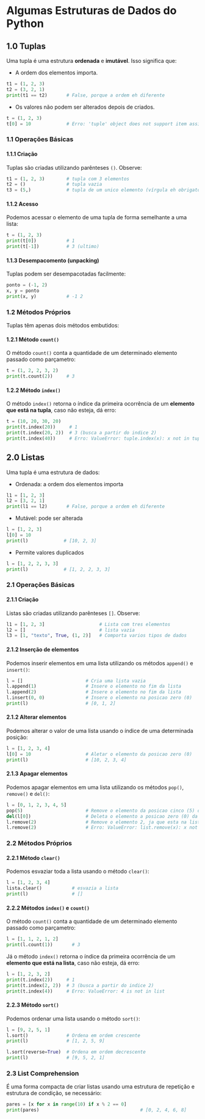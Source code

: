 # Algumas Estruturas de Dados do Python

## 1.0 Tuplas
Uma tupla é uma estrutura **ordenada** e **imutável**. Isso significa que:

- A ordem dos elementos importa.
```python
t1 = (1, 2, 3)
t2 = (3, 2, 1)
print(t1 == t2)       # False, porque a ordem eh diferente
```
- Os valores não podem ser alterados depois de criados.
```python
t = (1, 2, 3)
t[0] = 10             # Erro: 'tuple' object does not support item assignment
```

### 1.1 Operações Básicas

#### 1.1.1 Criação
Tuplas são criadas utilizando parênteses `()`. Observe:
```python
t1 = (1, 2, 3)        # tupla com 3 elementos
t2 = ()               # tupla vazia
t3 = (5,)             # tupla de um unico elemento (vírgula eh obrigatoria)
```
#### 1.1.2 Acesso
Podemos acessar o elemento de uma tupla de forma semelhante a uma lista:
```python
t = (1, 2, 3)
print(t[0])           # 1
print(t[-1])          # 3 (ultimo)
```

#### 1.1.3 Desempacomento (unpacking)
Tuplas podem ser desempacotadas facilmente: 
```python
ponto = (-1, 2)
x, y = ponto
print(x, y)           # -1 2
```
### 1.2 Métodos Próprios
Tuplas têm apenas dois métodos embutidos:

#### 1.2.1 Método `count()`
O método `count()` conta a quantidade de um determinado elemento passado como parçametro:
```python
t = (1, 2, 2, 3, 2)
print(t.count(2))     # 3
```
#### 1.2.2 Método `index()`
O método `index()` retorna o índice da primeira ocorrência de um **elemento que está na tupla**, caso não esteja, dá erro:
```python
t = (10, 20, 30, 20)
print(t.index(20))     # 1
print(t.index(20, 2))  # 3 (busca a partir do indice 2)
print(t.index(40))     # Erro: ValueError: tuple.index(x): x not in tuple
```
## 2.0 Listas
Uma tupla é uma estrutura de dados:

- Ordenada:  a ordem dos elementos importa
```python
l1 = [1, 2, 3]
l2 = [3, 2, 1]
print(l1 == l2)       # False, porque a ordem eh diferente
```
- Mutável: pode ser alterada
```python
l = [1, 2, 3]
l[0] = 10
print(l)             # [10, 2, 3]
```
- Permite valores duplicados
```python
l = [1, 2, 2, 3, 3]
print(l)             # [1, 2, 2, 3, 3]
```

### 2.1 Operações Básicas

#### 2.1.1 Criação
Listas são criadas utilizando parênteses `[]`. Observe:
```python
l1 = [1, 2, 3]                    # Lista com tres elementos
l2 = []                           # lista vazia
l3 = [1, "texto", True, (1, 2)]   # Comporta varios tipos de dados
```
#### 2.1.2 Inserção de elementos
Podemos inserir elementos em uma lista utilizando os métodos `append()` e `insert()`:
```python
l = []                       # Cria uma lista vazia
l.append(1)                  # Insere o elemento no fim da lista
l.append(2)                  # Insere o elemento no fim da lista
l.insert(0, 0)               # Insere o elemento na posicao zero (0)
print(l)                     # [0, 1, 2]
```
#### 2.1.2 Alterar elementos
Podemos alterar o valor de uma lista usando o índice de uma determinada posição:
```python
l = [1, 2, 3, 4]
l[0] = 10                    # Aletar o elemento da posicao zero (0)
print(l)                     # [10, 2, 3, 4]
```
#### 2.1.3 Apagar elementos
Podemos apagar elementos em uma lista utilizando os métodos `pop()`, `remove()` e `del()`:
```python
l = [0, 1, 2, 3, 4, 5]
pop(5)                       # Remove o elemento da posicao cinco (5) da lista e retorna o elemento dessa posicao
del(l[0])                    # Deleta o elemento a posicao zero (0) da lista
l.remove(2)                  # Remove o elemento 2, ja que esta na lista
l.remove(2)                  # Erro: ValueError: list.remove(x): x not in list
```
### 2.2 Métodos Próprios
#### 2.2.1 Método `clear()`
Podemos esvaziar toda a lista usando o método `clear()`:
```python
l = [1, 2, 3, 4]
lista.clear()           # esvazia a lista
print(l)                # []
```

#### 2.2.2 Métodos `index()` e `count()`
O método `count()` conta a quantidade de um determinado elemento passado como parçametro:
```python
l = [1, 1, 2, 1, 2]
print(l.count(1))       # 3
```
Já o  método `index()` retorna o índice da primeira ocorrência de um **elemento que está na lista**, caso não esteja, dá erro:
```python
l = [1, 2, 3, 2]
print(t.index(2))     # 1
print(t.index(2, 2))  # 3 (busca a partir do indice 2)
print(t.index(4))     # Erro: ValueError: 4 is not in list
```
#### 2.2.3 Método `sort()`
Podemos ordenar uma lista usando o método `sort()`:
```python
l = [9, 2, 5, 1]
l.sort()              # Ordena em ordem crescente
print(l)              # [1, 2, 5, 9]

l.sort(reverse=True)  # Ordena em ordem decrescente
print(l)              # [9, 5, 2, 1]
```
### 2.3 List Comprehension
É uma forma compacta de criar listas usando uma estrutura de repetição e estrutura de condição, se necessário:
```python
pares = [x for x in range(10) if x % 2 == 0]
print(pares)                                     # [0, 2, 4, 6, 8]
```
